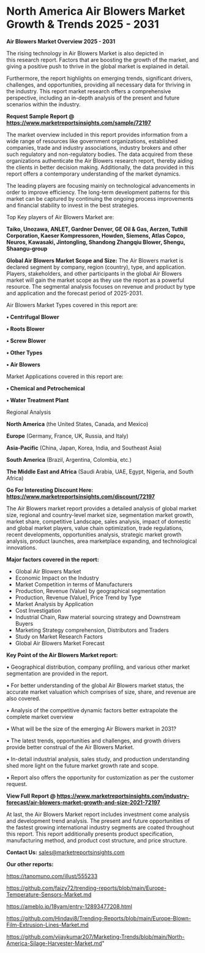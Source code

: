 # North America Air Blowers Market Growth & Trends 2025 - 2031

<Strong> Air Blowers Market Overview 2025 - 2031</strong>

The rising technology in Air Blowers Market is also depicted in this research report. Factors that are boosting the growth of the market, and giving a positive push to thrive in the global market is explained in detail.

Furthermore, the report highlights on emerging trends, significant drivers, challenges, and opportunities, providing all necessary data for thriving in the industry. This report market research offers a comprehensive perspective, including an in-depth analysis of the present and future scenarios within the industry.

<strong>Request Sample Report @ <a href=https://www.marketreportsinsights.com/sample/72197>https://www.marketreportsinsights.com/sample/72197</a></strong>

The market overview included in this report provides information from a wide range of resources like government organizations, established companies, trade and industry associations, industry brokers and other such regulatory and non-regulatory bodies. The data acquired from these organizations authenticate the Air Blowers research report, thereby aiding the clients in better decision making. Additionally, the data provided in this report offers a contemporary understanding of the market dynamics.

The leading players are focusing mainly on technological advancements in order to improve efficiency. The long-term development patterns for this market can be captured by continuing the ongoing process improvements and financial stability to invest in the best strategies.

Top Key players of Air Blowers Market are:

<strong>Taiko, Unozawa, ANLET, Gardner Denver, GE Oil & Gas, Aerzen, Tuthill Corporation, Kaeser Kompressoren, Howden, Siemens, Atlas Copco, Neuros, Kawasaki, Jintongling, Shandong Zhangqiu Blower, Shengu, Shaangu-group</strong>

<strong><b>Global Air Blowers Market Scope and Size:</b></strong>
The Air Blowers market is declared segment by company, region (country), type, and application. Players, stakeholders, and other participants in the global Air Blowers market will gain the market scope as they use the report as a powerful resource. The segmental analysis focuses on revenue and product by type and application and the forecast period of 2025-2031.

Air Blowers Market Types covered in this report are:

<strong>• Centrifugal Blower

• Roots Blower

• Screw Blower

• Other Types

• Air Blowers</strong>

Market Applications covered in this report are:

<strong>• Chemical and Petrochemical

• Water Treatment Plant</strong> 

Regional Analysis

<strong>North America</strong> (the United States, Canada, and Mexico)

<strong>Europe</strong> (Germany, France, UK, Russia, and Italy)

<strong>Asia-Pacific</strong> (China, Japan, Korea, India, and Southeast Asia)

<strong>South America</strong> (Brazil, Argentina, Colombia, etc.)

<strong>The Middle East and Africa</strong> (Saudi Arabia, UAE, Egypt, Nigeria, and South Africa)

<strong>Go For Interesting Discount Here: <a href=https://www.marketreportsinsights.com/discount/72197>https://www.marketreportsinsights.com/discount/72197</a></strong>

The Air Blowers market report provides a detailed analysis of global market size, regional and country-level market size, segmentation market growth, market share, competitive Landscape, sales analysis, impact of domestic and global market players, value chain optimization, trade regulations, recent developments, opportunities analysis, strategic market growth analysis, product launches, area marketplace expanding, and technological innovations.

<strong><b>Major factors covered in the report:</b></strong>
<ul>
  <li>Global Air Blowers Market </li>
  <li>Economic Impact on the Industry</li>
  <li>Market Competition in terms of Manufacturers</li>
  <li>Production, Revenue (Value) by geographical segmentation</li>
  <li>Production, Revenue (Value), Price Trend by Type</li>
  <li>Market Analysis by Application</li>
  <li>Cost Investigation</li>
  <li>Industrial Chain, Raw material sourcing strategy and Downstream Buyers</li>
  <li>Marketing Strategy comprehension, Distributors and Traders</li>
  <li>Study on Market Research Factors</li>
  <li>Global Air Blowers Market Forecast</li>
</ul>

<strong><b>Key Point of the Air Blowers Market report:</b></strong>

• Geographical distribution, company profiling, and various other market segmentation are provided in the report.

• For better understanding of the global Air Blowers market status, the accurate market valuation which comprises of size, share, and revenue are also covered.

• Analysis of the competitive dynamic factors better extrapolate the complete market overview

• What will be the size of the emerging Air Blowers market in 2031?

• The latest trends, opportunities and challenges, and growth drivers provide better construal of the Air Blowers Market.

• In-detail industrial analysis, sales study, and production understanding shed more light on the future market growth rate and scope.

• Report also offers the opportunity for customization as per the customer request.

<strong><b>View Full Report @ <a href=https://www.marketreportsinsights.com/industry-forecast/air-blowers-market-growth-and-size-2021-72197>https://www.marketreportsinsights.com/industry-forecast/air-blowers-market-growth-and-size-2021-72197</a></b></strong>


At last, the Air Blowers Market report includes investment come analysis and development trend analysis. The present and future opportunities of the fastest growing international industry segments are coated throughout this report. This report additionally presents product specification, manufacturing method, and product cost structure, and price structure.

<strong>Contact Us:</strong>
sales@marketreportsinsights.com

<strong>Our other reports:</strong>

<a href=https://tanomuno.com/illust/555233>https://tanomuno.com/illust/555233</a>

<a href=https://github.com/faizy72/trending-reports/blob/main/Europe-Temperature-Sensors-Market.md>https://github.com/faizy72/trending-reports/blob/main/Europe-Temperature-Sensors-Market.md</a>

<a href=https://ameblo.jp/18yam/entry-12893477208.html>https://ameblo.jp/18yam/entry-12893477208.html</a>

<a href=https://github.com/Hindavi8/Trending-Reports/blob/main/Europe-Blown-Film-Extrusion-Lines-Market.md>https://github.com/Hindavi8/Trending-Reports/blob/main/Europe-Blown-Film-Extrusion-Lines-Market.md</a>

<a href=https://github.com/vijaykumar207/Marketing-Trends/blob/main/North-America-Silage-Harvester-Market.md>https://github.com/vijaykumar207/Marketing-Trends/blob/main/North-America-Silage-Harvester-Market.md</a>"

